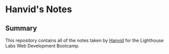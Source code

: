 # Hanvid's Notes

## Summary 

This repository contains all of the notes taken by [Hanvid](https://github.com/hanvidlee) for the Lighthouse Labs Web Development Bootcamp.
